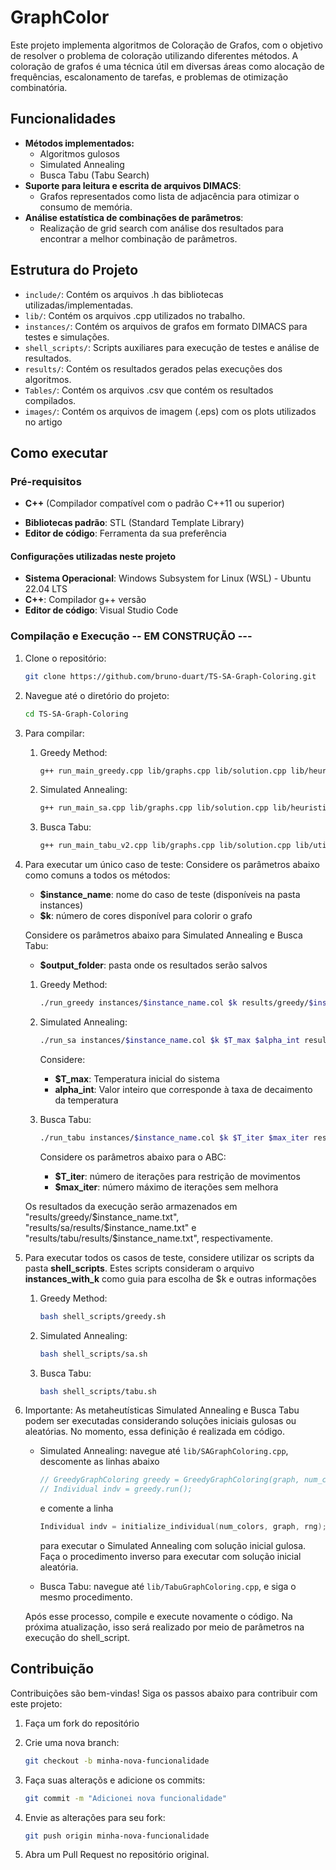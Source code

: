 # GraphColor 

Este projeto implementa algoritmos de Coloração de Grafos, com o objetivo de resolver o problema de coloração utilizando diferentes métodos. A coloração de grafos é uma técnica útil em diversas áreas como alocação de frequências, escalonamento de tarefas, e problemas de otimização combinatória.

## Funcionalidades

- **Métodos implementados:**
  - Algoritmos gulosos
  - Simulated Annealing
  - Busca Tabu (Tabu Search)
- **Suporte para leitura e escrita de arquivos DIMACS**:
  - Grafos representados como lista de adjacência para otimizar o consumo de memória.
- **Análise estatística de combinações de parâmetros**:
  - Realização de grid search com análise dos resultados para encontrar a melhor combinação de parâmetros.
  
## Estrutura do Projeto

- `include/`: Contém os arquivos .h das bibliotecas utilizadas/implementadas.
- `lib/`: Contém os arquivos .cpp utilizados no trabalho.
- `instances/`: Contém os arquivos de grafos em formato DIMACS para testes e simulações.
- `shell_scripts/`: Scripts auxiliares para execução de testes e análise de resultados.
- `results/`: Contém os resultados gerados pelas execuções dos algoritmos.
- `Tables/`: Contém os arquivos .csv que contém os resultados compilados.
- `images/`: Contém os arquivos de imagem (.eps) com os plots utilizados no artigo

## Como executar

### Pré-requisitos

- **C++** (Compilador compatível com o padrão C++11 ou superior)
<!-- - **CMake** (para a construção do projeto) -->
- **Bibliotecas padrão**: STL (Standard Template Library)
- **Editor de código**: Ferramenta da sua preferência

#### Configurações utilizadas neste projeto

- **Sistema Operacional**: Windows Subsystem for Linux (WSL) - Ubuntu 22.04 LTS
- **C++**: Compilador g++ versão
- **Editor de código**: Visual Studio Code

### Compilação e Execução -- EM CONSTRUÇÃO ---

1. Clone o repositório:

   ```bash
   git clone https://github.com/bruno-duart/TS-SA-Graph-Coloring.git
   ```

2. Navegue até o diretório do projeto:

   ```bash
   cd TS-SA-Graph-Coloring
   ```

3. Para compilar:
    1. Greedy Method:

        ```bash
        g++ run_main_greedy.cpp lib/graphs.cpp lib/solution.cpp lib/heuristics.cpp lib/utils.cpp -I include -o run_greedy
        ```

    2. Simulated Annealing:

       ```bash
       g++ run_main_sa.cpp lib/graphs.cpp lib/solution.cpp lib/heuristics.cpp lib/metaheuristics.cpp lib/utils.cpp lib/SAGraphColoring.cpp -I include -o run_sa
       ```

    3. Busca Tabu:

        ```bash
        g++ run_main_tabu_v2.cpp lib/graphs.cpp lib/solution.cpp lib/utils.cpp lib/heuristics.cpp lib/metaheuristics.cpp lib/TabuGraphColoring.cpp -I include -o run_tabu
        ```

4. Para executar um único caso de teste:
    Considere os parâmetros abaixo como comuns a todos os métodos:
    - **$instance_name**: nome do caso de teste (disponíveis na pasta instances)
    - **$k**: número de cores disponível para colorir o grafo

    Considere os parâmetros abaixo para Simulated Annealing e Busca Tabu:
    - **$output_folder**: pasta onde os resultados serão salvos

    1. Greedy Method:

        ```bash
        ./run_greedy instances/$instance_name.col $k results/greedy/$instance_name.txt
        ```

    2. Simulated Annealing:

        ```bash
        ./run_sa instances/$instance_name.col $k $T_max $alpha_int results/sa/analysis/$instance_name.txt
        ```

        Considere:
        - **$T_max**: Temperatura inicial do sistema
        - **alpha_int**: Valor inteiro que corresponde à taxa de decaimento da temperatura

    3. Busca Tabu:

        ```bash
        ./run_tabu instances/$instance_name.col $k $T_iter $max_iter results/tabu/analysis/$instance_name.txt
        ```

        Considere os parâmetros abaixo para o ABC:
        - **$T_iter**: número de iterações para restrição de movimentos
        - **$max_iter**: número máximo de iterações sem melhora

    Os resultados da execução serão armazenados em "results/greedy/$instance_name.txt", "results/sa/results/$instance_name.txt" e "results/tabu/results/$instance_name.txt", respectivamente.

5. Para executar todos os casos de teste, considere utilizar os scripts da pasta **shell_scripts**. Estes scripts consideram o arquivo **instances_with_k** como guia para escolha de $k e outras informações
    1. Greedy Method:

        ```bash
        bash shell_scripts/greedy.sh
        ```

    2. Simulated Annealing:

        ```bash
        bash shell_scripts/sa.sh
        ```

    3. Busca Tabu:

        ```bash
        bash shell_scripts/tabu.sh
        ```

6. Importante: As metaheutísticas Simulated Annealing e Busca Tabu podem ser executadas considerando soluções iniciais gulosas ou aleatórias. No momento, essa definição é realizada em código.

   - Simulated Annealing: navegue até `lib/SAGraphColoring.cpp`, descomente as linhas abaixo

        ```c++
        // GreedyGraphColoring greedy = GreedyGraphColoring(graph, num_colors, rng);
        // Individual indv = greedy.run();
        ```
        e comente a linha

        ```c++        
        Individual indv = initialize_individual(num_colors, graph, rng);
        ```
        para executar o Simulated Annealing com solução inicial gulosa. Faça o procedimento inverso para executar com solução inicial aleatória.
    
    - Busca Tabu: navegue até `lib/TabuGraphColoring.cpp`, e siga o mesmo procedimento.

    Após esse processo, compile e execute novamente o código.
    Na próxima atualização, isso será realizado por meio de parâmetros na execução do shell_script.

## Contribuição

Contribuições são bem-vindas! Siga os passos abaixo para contribuir com este projeto:

1. Faça um fork do repositório

2. Crie uma nova branch:

      ```bash
      git checkout -b minha-nova-funcionalidade
      ```

3. Faça suas alteraçõs e adicione os commits:

      ```bash
      git commit -m "Adicionei nova funcionalidade"
      ```

4. Envie as alterações para seu fork:

      ```bash
      git push origin minha-nova-funcionalidade
      ```

5. Abra um Pull Request no repositório original.

